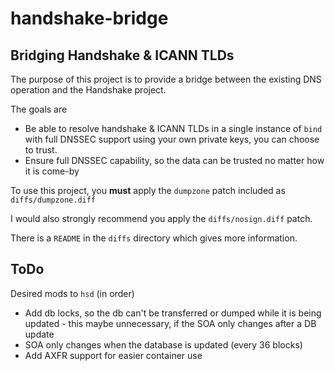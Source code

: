 # handshake-bridge
## Bridging Handshake &amp; ICANN TLDs

The purpose of this project is to provide a bridge between the existing DNS operation and the Handshake project.

The goals are
- Be able to resolve handshake & ICANN TLDs in a single instance of `bind` with full DNSSEC support using your own private keys, you can choose to trust.
- Ensure full DNSSEC capability, so the data can be trusted no matter how it is come-by

To use this project, you **must** apply the `dumpzone` patch included as `diffs/dumpzone.diff`

I would also strongly recommend you apply the `diffs/nosign.diff` patch.

There is a `README` in the `diffs` directory which gives more information.



## ToDo

Desired mods to `hsd` (in order)

- Add db locks, so the db can't be transferred or dumped while it is being updated - this maybe unnecessary,
if the SOA only changes after a DB update
- SOA only changes when the database is updated (every 36 blocks)
- Add AXFR support for easier container use
